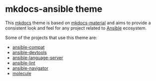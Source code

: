 # mkdocs-ansible theme

This [mkdocs](https://www.mkdocs.org/) theme is based on [mkdocs-material](https://squidfunk.github.io/mkdocs-material/) and aims to provide a consistent
look and feel for any project related to [Ansible](https://docs.ansible.com/) ecosystem.

Some of the projects that use this theme are:

- [ansible-compat](https://ansible.readthedocs.io/projects/compat/)
- [ansible-devtools](https://ansible.readthedocs.io/projects/dev-tools/)
- [ansible-language-server](https://ansible.readthedocs.io/projects/language-server/)
- [ansible-lint](https://ansible.readthedocs.io/projects/lint/)
- [ansible-navigator](https://ansible.readthedocs.io/projects/navigator/)
- [molecule](https://ansible.readthedocs.io/projects/molecule/)
